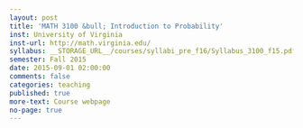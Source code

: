 ```yaml
---
layout: post
title: 'MATH 3100 &bull; Introduction to Probability'
inst: University of Virginia
inst-url: http://math.virginia.edu/
syllabus: __STORAGE_URL__/courses/syllabi_pre_f16/Syllabus_3100_f15.pdf
semester: Fall 2015
date: 2015-09-01 02:00:00
comments: false
categories: teaching
published: true
more-text: Course webpage
no-page: true
---
```

